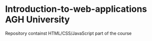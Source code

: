 # Introduction-to-web-applications AGH University
Repository containst HTML/CSS/JavaScript part of the course
